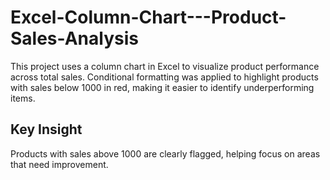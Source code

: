 # Excel-Column-Chart---Product-Sales-Analysis
This project uses a column chart in Excel to visualize product performance across total sales. Conditional formatting was applied to highlight products with sales below 1000 in red, making it easier to identify underperforming items.
## Key Insight
Products with sales above 1000 are clearly flagged, helping focus on areas that need improvement.
